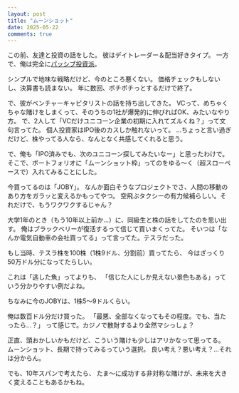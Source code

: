 ```yaml
---
layout: post
title: "ムーンショット"
date: 2025-05-22
comments: true
---
```


この前、友達と投資の話をした。
彼はデイトレーダー＆配当好きタイプ。
一方で、俺は完全に[パッシブ投資派](https://youtu.be/rSn2CT6lDlA?si=VGAL6DPvDGJO15-y)。

シンプルで地味な戦略だけど、今のところ悪くない。
価格チェックもしないし、決算書も読まない。
年に数回、ポチポチっとするだけで終了。

で、彼がベンチャーキャピタリストの話を持ち出してきた。
VCって、めちゃくちゃな賭けをしまくって、そのうちの1社が爆発的に伸びればOK、みたいなやり方。
で、2人して「VCだけユニコーン企業の初期に入れてズルくね？」って文句言ってた。
個人投資家はIPO後のカスしか触れないって。
…ちょっと言い過ぎだけど、株やってる人なら、なんとなく共感してくれると思う。

で、俺も「IPO済みでも、次のユニコーン探してみたいなー」と思ったわけで。
そこで、ポートフォリオに「ムーンショット枠」ってのをゆる〜く（超スローペースで）入れてみることにした。

今買ってるのは「JOBY」。
なんか面白そうなプロジェクトでさ、人間の移動のあり方をガラッと変えるかもってやつ。
空飛ぶタクシーの有力候補らしい。それだけで、もうワクワクするじゃん？

大学1年のとき（もう10年以上前か…）に、同級生と株の話をしてたのを思い出す。
俺はブラックベリーが復活するって信じて買いまくってた。
そいつは「なんか電気自動車の会社買ってる」って言ってた。テスラだった。

もし当時、テスラ株を100株（1株9ドル、分割前）買ってたら、
今はざっくり50万ドル分になってたらしい。

これは「逃した魚」ってよりも、
「信じた人にしか見えない景色もある」っていう分かりやすい例だよね。

ちなみに今のJOBYは、1株5〜9ドルくらい。

俺は数百ドル分だけ買った。
「最悪、全部なくなってもその程度。でも、当たったら…？」
って感じで。カジノで散財するより全然マシっしょ？

正直、頭おかしいかもだけど、こういう賭けも少しはアリかなって思ってる。
ムーンショット、長期で持ってみるっていう選択。
良い考え？悪い考え？…それは分からん。

でも、10年スパンで考えたら、
たま〜に成功する非対称な賭けが、未来を大きく変えることもあるかもね。
